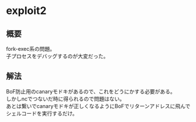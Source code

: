 # exploit2  
## 概要  
fork-exec系の問題。  
子プロセスをデバッグするのが大変だった。  
## 解法  
BoF防止用のcanaryモドキがあるので、これをどうにかする必要がある。  
しかしncでつないだ時に得られるので問題はない。  
あとは繋いでcanaryモドキが正しくなるようにBoFでリターンアドレスに飛んでシェルコードを実行するだけ。  
